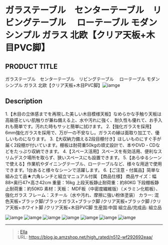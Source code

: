 # ガラステーブル　センターテーブル　リビングテーブル　 ローテーブル モダン シンプル ガラス 北欧【クリア天板&#43;木目PVC脚】


## PRODUCT TITLE 

ガラステーブル　センターテーブル　リビングテーブル　 ローテーブル モダン シンプル ガラス 北欧【クリア天板&#43;木目PVC脚】![iamge](https://b2bfiles1.gigab2b.cn/image/wkseller/301/WF005151/wf005151_natural.jpg)

## Description

1.【木目の立体感までを再現した美しい木目模様天板】なめらかな手触り天板は高級感といい肌触りが兼ね備える上、水や汚れに強く、耐久性も優れて、お手入れも簡単です。汚れた時もサッと簡単に拭けます。
2.【強化ガラスを採用】6mm強化ガラスを採用で、万が一の不安なし。ガラスの縁は面取り加工で、優しいものになります。
3.【大収納力備える2段目棚付き】ほしいものにすぐ手が届く2段棚が付いています。棚板は耐荷重50kgの頑丈設計で、本やDVD・CDなどをたっぷり収納できます。
4.【スペース活用】スペースを有効活用、便利なスリムデスク場所を取らず、狭いスペースにも設置できます。
5.【あらゆるシーンで使える】作業机やダイニングテーブル、ローテーブルなど、様々な用途で使用できます。1台あると様々なシーンで活躍します。
6.【ご注意・付属品】简単な組み立て品★六角レンチと組立マニュアル付属
【商品仕様】
商品サイズ：幅88×奥行47×高さ42cm
重量：16kg    上段天板静止耐荷重：約80KG  下段棚板静止耐荷重：約50KG
素材：天板： MDF板（中密度繊維版）（メラミン化粧板）、強化ガラス フレーム：スチール（水や汚れ、摩擦に強い粉体塗装）
カラー: 混色天板&#43;ブラック脚/ブラックガラス&#43;ブラック脚 /クリア天板&#43;ブラック脚 /クリア天板&#43;ホワイト脚 /クリア天板&#43;木目PVC脚
生産国:中国
組立品/完成品: 組立品



![iamge](https://b2bfiles1.gigab2b.cn/image/wkseller/301/WF005151/20200114_6b5c942dbd242406c25ea8807c76b847.jpg)
![iamge](https://b2bfiles1.gigab2b.cn/image/wkseller/301/WF005151/20200114_7339a9cd4d2bf15fb5c06cae13031346.jpg)
![iamge](https://b2bfiles1.gigab2b.cn/image/wkseller/301/WF005151/20200114_1fa86e720300073c5985437188002011.jpg)
![iamge](https://b2bfiles1.gigab2b.cn/image/wkseller/301/WF005151/20200114_476ee7f90e3e14f43afd9e1055c4bed0.jpg)
![iamge](https://b2bfiles1.gigab2b.cn/image/wkseller/301/WF005151/20200114_4add7eca79a3121f603413c651acc1c6.jpg)
![iamge](https://b2bfiles1.gigab2b.cn/image/wkseller/301/WF005151/20200114_5d382c1c668086ccf89b4a4f72457bb0.jpg)
![iamge](https://b2bfiles1.gigab2b.cn/image/wkseller/301/WF005151/20200526_3ad11d6e29767a82def38ca06c2ac283.jpg)


---

> : [Ella](https://blog.jp.amzshop.net/)  
> URL: https://blog.jp.amzshop.net/high_rated/n512-wf292692eaa/  

